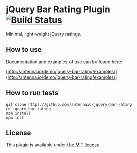 # jQuery Bar Rating Plugin [![Build Status](https://img.shields.io/travis/antennaio/jquery-bar-rating/master.svg?style=flat-square)](https://travis-ci.org/antennaio/jquery-bar-rating)

Minimal, light-weight jQuery ratings.

## How to use

Documentation and examples of use can be found here:

[http://antenna.io/demo/jquery-bar-rating/examples/](http://antenna.io/demo/jquery-bar-rating/examples/)

## How to run tests

```
git clone https://github.com/antennaio/jquery-bar-rating
cd jquery-bar-rating
npm install
npm test
```

## License

This plugin is available under [the MIT license](http://www.opensource.org/licenses/mit-license.php).
